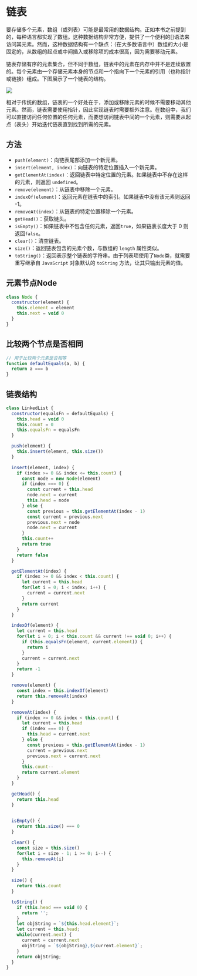 # 链表

要存储多个元素，数组（或列表）可能是最常用的数据结构。正如本书之前提到的，每种语言都实现了数组。这种数据结构非常方便，提供了一个便利的[]语法来访问其元素。然而，这种数据结构有一个缺点：（在大多数语言中）数组的大小是固定的，从数组的起点或中间插入或移除项的成本很高，因为需要移动元素。

链表存储有序的元素集合，但不同于数组，链表中的元素在内存中并不是连续放置的。每个元素由一个存储元素本身的节点和一个指向下一个元素的引用（也称指针或链接）组成。下图展示了一个链表的结构。

![](https://s2.loli.net/2023/01/11/eiRLU9YqC2uJrg3.jpg)

相对于传统的数组，链表的一个好处在于，添加或移除元素的时候不需要移动其他元素。然而，链表需要使用指针，因此实现链表时需要额外注意。在数组中，我们可以直接访问任何位置的任何元素，而要想访问链表中间的一个元素，则需要从起点（表头）开始迭代链表直到找到所需的元素。

## 方法
- `push(element)`：向链表尾部添加一个新元素。
- `insert(element, index)`：向链表的特定位置插入一个新元素。
- `getElementAt(index)`：返回链表中特定位置的元素。如果链表中不存在这样的元素，则返回 `undefined`。
- `remove(element)`：从链表中移除一个元素。
- `indexOf(element)`：返回元素在链表中的索引。如果链表中没有该元素则返回 -1。
- `removeAt(index)`：从链表的特定位置移除一个元素。
- `getHead()`：获取链头。
- `isEmpty()`：如果链表中不包含任何元素，返回`true`，如果链表长度大于 0 则返回`false`。
- `clear()`：清空链表。
- `size()`：返回链表包含的元素个数，与数组的 `length` 属性类似。
- `toString()`：返回表示整个链表的字符串。由于列表项使用了`Node`类，就需要重写继承自 `JavaScript` 对象默认的 `toString` 方法，让其只输出元素的值。

## 元素节点Node
```javascript
class Node {
  constructor(element) {
    this.element = element
    this.next = void 0
  }
}
```

## 比较两个节点是否相同
```javascript
// 用于比较两个元素是否相等
function defaultEquals(a, b) {
  return a === b
}
```

## 链表结构
```javascript
class LinkedList {
  constructor(equalsFn = defaultEquals) {
    this.head = void 0
    this.count = 0
    this.equalsFn = equalsFn
  }

  push(element) {
    this.insert(element, this.size())
  }

  insert(element, index) {
    if (index >= 0 && index <= this.count) {
      const node = new Node(element)
      if (index === 0) {
        const current = this.head
        node.next = current
        this.head = node
      } else {
        const previous = this.getElementAt(index - 1)
        const current = previous.next
        previous.next = node
        node.next = current
      }
      this.count++
      return true
    }
    return false
  }

  getElementAt(index) {
    if (index >= 0 && index < this.count) {
      let current = this.head
      for(let i = 0; i < index; i++) {
        current = current.next
      }
      return current
    } 
  }

  indexOf(element) {
    let current = this.head
    for(let i = 0; i < this.count && current !== void 0; i++) {
      if (this.equalsFn(element, current.element)) {
        return i
      }
      current = current.next
    }
    return -1
  }

  remove(element) {
    const index = this.indexOf(element)
    return this.removeAt(index)
  }

  removeAt(index) {
    if (index >= 0 && index < this.count) {
      let current = this.head
      if (index === 0) {
        this.head = current.next
      } else {
        const previous = this.getElementAt(index - 1)
        current = previous.next
        previous.next = current.next
      }
      this.count--
      return current.element
    }
  }

  getHead() {
    return this.head
  }

  
  isEmpty() {
    return this.size() === 0
  }

  clear() {
    const size = this.size()
    for(let i = size - 1; i >= 0; i--) {
      this.removeAt(i)
    }
  }

  size() {
    return this.count
  }

  toString() {
    if (this.head === void 0) {
      return '';
    }
    let objString = `${this.head.element}`;
    let current = this.head;
    while(current.next) {
      current = current.next
      objString = `${objString},${current.element}`;
    }
    return objString;
  }
}
```






